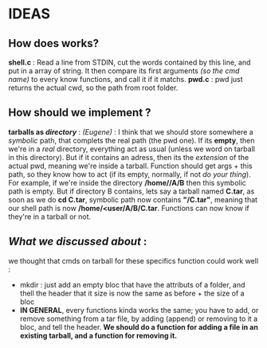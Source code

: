 # IDEAS
## How does <x> works?
**shell.c** : Read a line from STDIN, cut the words contained by this line, and put in a array of string. It then compare its first arguments _(so the cmd name)_ to every know functions, and call it if it matchs.
**pwd.c** : pwd just returns the actual cwd, so the path from root folder.

## How should we implement <x>?
**tarballs as _directory_** :
_(Eugene)_ : I think that we should store somewhere a _symbolic_ path, that complets the real path (the pwd one). If its **empty**, then we're in a _real_ directory, everything act as usual (unless we word on tarball in this directory). But if it contains an adress, then its the _extension_ of the actual pwd, meaning we're inside a tarball. Function should get args +  this path, so they know how to act (if its empty, normally, if not _do your thing_).
For example, if we're inside the directory **/home/<user>/A/B** then this symbolic path is empty. But if directory B contains, lets say a tarball named **C.tar**, as soon as we do **cd C.tar**, symbolic path now contains **"/C.tar"**, meaning that our shell path is now **/home/<user/A/B/C.tar**. Functions can now know if they're in a tarball or not.

## _What we discussed about_ : 
we thought that cmds on tarball for these specifics function could work well :
- mkdir : just add an empty bloc that have the attributs of a folder, and thell the header that it size is now the same as before + the size of a bloc
- **IN GENERAL**, every functions kinda works the same; you have to add, or remove something from a tar file, by adding (append) or removing to it a bloc, and tell the header.
**We should do a function for adding a file in an existing tarball, and a function for removing it.**